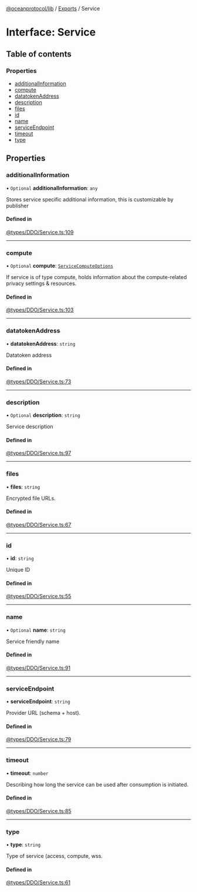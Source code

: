 [@oceanprotocol/lib](../README.md) / [Exports](../modules.md) / Service

# Interface: Service

## Table of contents

### Properties

- [additionalInformation](Service.md#additionalinformation)
- [compute](Service.md#compute)
- [datatokenAddress](Service.md#datatokenaddress)
- [description](Service.md#description)
- [files](Service.md#files)
- [id](Service.md#id)
- [name](Service.md#name)
- [serviceEndpoint](Service.md#serviceendpoint)
- [timeout](Service.md#timeout)
- [type](Service.md#type)

## Properties

### additionalInformation

• `Optional` **additionalInformation**: `any`

Stores service specific additional information, this is customizable by publisher

#### Defined in

[@types/DDO/Service.ts:109](https://github.com/oceanprotocol/ocean.js/blob/fbcd13ac/src/@types/DDO/Service.ts#L109)

___

### compute

• `Optional` **compute**: [`ServiceComputeOptions`](ServiceComputeOptions.md)

If service is of type compute, holds information about the compute-related privacy settings & resources.

#### Defined in

[@types/DDO/Service.ts:103](https://github.com/oceanprotocol/ocean.js/blob/fbcd13ac/src/@types/DDO/Service.ts#L103)

___

### datatokenAddress

• **datatokenAddress**: `string`

Datatoken address

#### Defined in

[@types/DDO/Service.ts:73](https://github.com/oceanprotocol/ocean.js/blob/fbcd13ac/src/@types/DDO/Service.ts#L73)

___

### description

• `Optional` **description**: `string`

Service description

#### Defined in

[@types/DDO/Service.ts:97](https://github.com/oceanprotocol/ocean.js/blob/fbcd13ac/src/@types/DDO/Service.ts#L97)

___

### files

• **files**: `string`

Encrypted file URLs.

#### Defined in

[@types/DDO/Service.ts:67](https://github.com/oceanprotocol/ocean.js/blob/fbcd13ac/src/@types/DDO/Service.ts#L67)

___

### id

• **id**: `string`

Unique ID

#### Defined in

[@types/DDO/Service.ts:55](https://github.com/oceanprotocol/ocean.js/blob/fbcd13ac/src/@types/DDO/Service.ts#L55)

___

### name

• `Optional` **name**: `string`

Service friendly name

#### Defined in

[@types/DDO/Service.ts:91](https://github.com/oceanprotocol/ocean.js/blob/fbcd13ac/src/@types/DDO/Service.ts#L91)

___

### serviceEndpoint

• **serviceEndpoint**: `string`

Provider URL (schema + host).

#### Defined in

[@types/DDO/Service.ts:79](https://github.com/oceanprotocol/ocean.js/blob/fbcd13ac/src/@types/DDO/Service.ts#L79)

___

### timeout

• **timeout**: `number`

Describing how long the service can be used after consumption is initiated.

#### Defined in

[@types/DDO/Service.ts:85](https://github.com/oceanprotocol/ocean.js/blob/fbcd13ac/src/@types/DDO/Service.ts#L85)

___

### type

• **type**: `string`

Type of service (access, compute, wss.

#### Defined in

[@types/DDO/Service.ts:61](https://github.com/oceanprotocol/ocean.js/blob/fbcd13ac/src/@types/DDO/Service.ts#L61)
